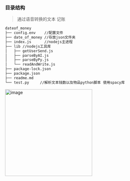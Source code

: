 ### 目录结构

>通过语音转换的文本 记账

``` html
dateof_money
├── config.env    //配置文件
├── date_of_money //存放json文件夹
├── index.js      //nodejs主进程
├── lib //nodejs工具库
│   ├── getUserSend.js
│   ├── parseByAI.js
│   ├── parseByPy.js
│   └── readAndWrite.js
├── package-lock.json
├── package.json
├── readme.md
└── test.py     //解析文本钱数以及物品python脚本 使用spacy库
```

<img width="286" alt="image" src="https://github.com/cairongquan/date_of_money/assets/38879616/6a2ff6d9-8d25-4801-982d-f1c6f1790e86">
